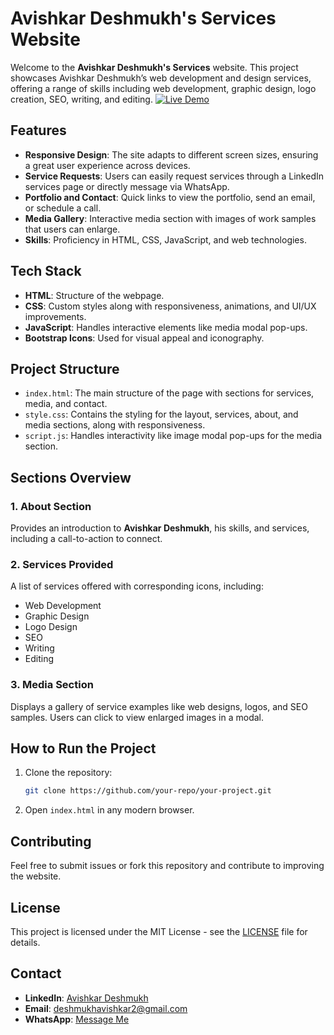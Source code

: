 # Avishkar Deshmukh's Services Website

Welcome to the **Avishkar Deshmukh's Services** website. This project showcases Avishkar Deshmukh’s web development and design services, offering a range of skills including web development, graphic design, logo creation, SEO, writing, and editing.
[![Live Demo](https://img.shields.io/badge/Live-Demo-brightgreen?style=for-the-badge&logo=livechat)](https://davishkar.github.io/Services_page/)

## Features

- **Responsive Design**: The site adapts to different screen sizes, ensuring a great user experience across devices.
- **Service Requests**: Users can easily request services through a LinkedIn services page or directly message via WhatsApp.
- **Portfolio and Contact**: Quick links to view the portfolio, send an email, or schedule a call.
- **Media Gallery**: Interactive media section with images of work samples that users can enlarge.
- **Skills**: Proficiency in HTML, CSS, JavaScript, and web technologies.

## Tech Stack

- **HTML**: Structure of the webpage.
- **CSS**: Custom styles along with responsiveness, animations, and UI/UX improvements.
- **JavaScript**: Handles interactive elements like media modal pop-ups.
- **Bootstrap Icons**: Used for visual appeal and iconography.
  
## Project Structure

- `index.html`: The main structure of the page with sections for services, media, and contact.
- `style.css`: Contains the styling for the layout, services, about, and media sections, along with responsiveness.
- `script.js`: Handles interactivity like image modal pop-ups for the media section.

## Sections Overview

### 1. About Section
Provides an introduction to **Avishkar Deshmukh**, his skills, and services, including a call-to-action to connect.

### 2. Services Provided
A list of services offered with corresponding icons, including:
- Web Development
- Graphic Design
- Logo Design
- SEO
- Writing
- Editing

### 3. Media Section
Displays a gallery of service examples like web designs, logos, and SEO samples. Users can click to view enlarged images in a modal.

## How to Run the Project

1. Clone the repository:
   ```bash
   git clone https://github.com/your-repo/your-project.git
   ```

2. Open `index.html` in any modern browser.

## Contributing

Feel free to submit issues or fork this repository and contribute to improving the website.

## License

This project is licensed under the MIT License - see the [LICENSE](LICENSE) file for details.

## Contact

- **LinkedIn**: [Avishkar Deshmukh](https://www.linkedin.com/in/avishkar-deshmukh/)
- **Email**: deshmukhavishkar2@gmail.com
- **WhatsApp**: [Message Me](https://api.whatsapp.com/send?phone=9146964882)

```
